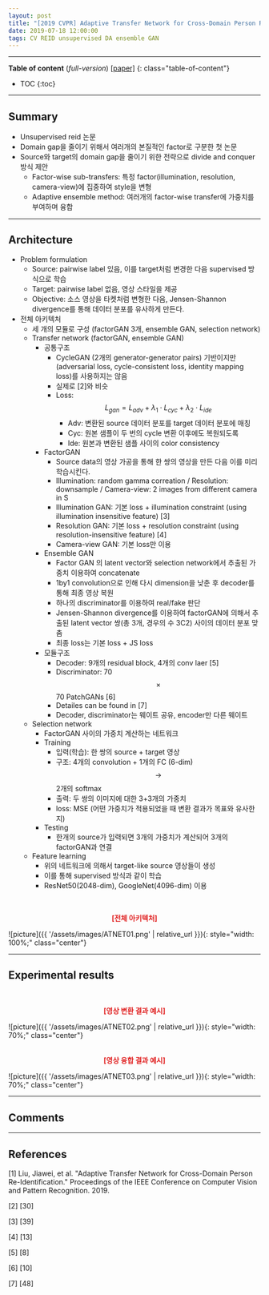 ```yaml
---
layout: post
title: "[2019 CVPR] Adaptive Transfer Network for Cross-Domain Person Re-Identification"
date: 2019-07-18 12:00:00
tags: CV REID unsupervised DA ensemble GAN
---
```


<!--more-->

---

**Table of content** (*full-version*)
[[paper]](http://openaccess.thecvf.com/content_CVPR_2019/papers/Liu_Adaptive_Transfer_Network_for_Cross-Domain_Person_Re-Identification_CVPR_2019_paper.pdf)
{: class="table-of-content"}
* TOC
{:toc}

---

## Summary

- Unsupervised reid 논문
- Domain gap을 줄이기 위해서 여러개의 본질적인 factor로 구분한 첫 논문
- Source와 target의 domain gap을 줄이기 위한 전략으로 divide and conquer 방식 제안
  - Factor-wise sub-transfers: 특정 factor(illumination, resolution, camera-view)에 집중하여 style을 변형
  - Adaptive ensemble method: 여러개의 factor-wise transfer에 가중치를 부여하며 융합

---

## Architecture

- Problem formulation
  - Source: pairwise label 있음, 이를 target처럼 변경한 다음 supervised 방식으로 학습
  - Target: pairwise label 없음, 영상 스타일을 제공
  - Objective: 소스 영상을 타켓처럼 변형한 다음, Jensen-Shannon divergence를 통해 데이터 분포를 유사하게 만든다.
- 전체 아키텍처
  - 세 개의 모듈로 구성 (factorGAN 3개, ensemble GAN, selection network)
  - Transfer network (factorGAN, ensemble GAN)
    - 공통구조
      - CycleGAN (2개의 generator-generator pairs) 기반이지만 (adversarial loss, cycle-consistent loss, identity mapping loss)를 사용하지는 않음
      - 실제로 [2]와 비슷
      - Loss: $$L_{gan} = L_{adv} + \lambda_1 \cdot L_{cyc} + \lambda_2 \cdot L_{ide}$$
        - Adv: 변환된 source 데이터 분포를 target 데이터 분포에 매칭
        - Cyc: 원본 샘플이 두 번의 cycle 변환 이후에도 복원되도록
        - Ide: 원본과 변환된 샘플 사이의 color consistency
    - FactorGAN
      - Source data의 영상 가공을 통해 한 쌍의 영상을 만든 다음 이를 미리 학습시킨다.
      - Illumination: random gamma correation / Resolution: downsample / Camera-view: 2 images from different camera in S
      - Illumination GAN: 기본 loss + illumination constraint (using illumination insensitive feature) [3]
      - Resolution GAN: 기본 loss + resolution constraint (using resolution-insensitive feature) [4]
      - Camera-view GAN: 기본 loss만 이용
    - Ensemble GAN
      - Factor GAN 의 latent vector와 selection network에서 추출된 가중치 이용하여 concatenate
      - 1by1 convolution으로 인해 다시 dimension을 낮춘 후 decoder를 통해 최종 영상 복원
      - 하나의 discriminator를 이용하여 real/fake 판단
      - Jensen-Shannon divergence를 이용하여 factorGAN에 의해서 추출된 latent vector 쌍(총 3개, 경우의 수 3C2) 사이의 데이터 분포 맞춤
      - 최종 loss는 기본 loss + JS loss
    - 모듈구조
      - Decoder: 9개의 residual block, 4개의 conv laer [5]
      - Discriminator: 70 $$\times$$ 70 PatchGANs [6]
      - Detailes can be found in [7]
      - Decoder, discriminator는 웨이트 공유, encoder만 다른 웨이트
  - Selection network
    - FactorGAN 사이의 가중치 계산하는 네트워크
    - Training
      - 입력(학습): 한 쌍의 source + target 영상
      - 구조: 4개의 convolution + 1개의 FC (6-dim) $$\rightarrow$$ 2개의 softmax
      - 출력: 두 쌍의 이미지에 대한 3+3개의 가중치
      - loss: MSE (어떤 가중치가 적용되었을 때 변환 결과가 목표와 유사한지)
    - Testing
      - 한개의 source가 입력되면 3개의 가중치가 계산되어 3개의 factorGAN과 연결
  - Feature learning
    - 위의 네트워크에 의해서 target-like source 영상들이 생성
    - 이를 통해 supervised 방식과 같이 학습
    - ResNet50(2048-dim), GoogleNet(4096-dim) 이용

<br/>
<p align="center" style="color: #e01f1f; font-weight: bold;">[전체 아키텍처]</p>
![picture]({{ '/assets/images/ATNET01.png' | relative_url }}){: style="width: 100%;" class="center"}
<br/>





---
  
## Experimental results



<br/>
<p align="center" style="color: #e01f1f; font-weight: bold;">[영상 변환 결과 예시]</p>
![picture]({{ '/assets/images/ATNET02.png' | relative_url }}){: style="width: 70%;" class="center"}
<br/>


<br/>
<p align="center" style="color: #e01f1f; font-weight: bold;">[영상 융합 결과 예시]</p>
![picture]({{ '/assets/images/ATNET03.png' | relative_url }}){: style="width: 70%;" class="center"}
<br/>

---

## Comments

---

## References

[1] Liu, Jiawei, et al. "Adaptive Transfer Network for Cross-Domain Person Re-Identification." Proceedings of the IEEE Conference on Computer Vision and Pattern Recognition. 2019.

[2] [30]

[3] [39]

[4] [13]

[5] [8]

[6] [10] 

[7] [48]
